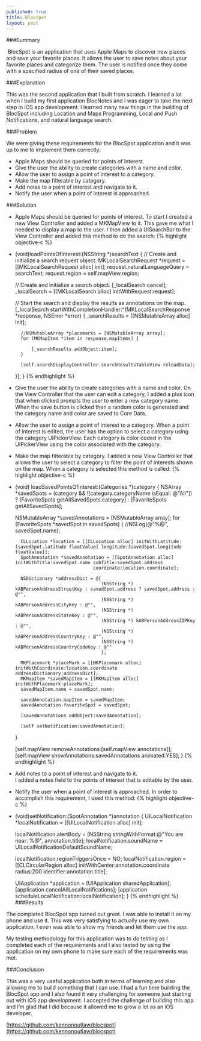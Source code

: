 ```yaml
---
published: true
title: BlocSpot
layout: post
---
```

###Summary

 BlocSpot is an application that uses Apple Maps to discover new places and save your favorite places. It allows the user to save notes about your favorite places and categorize them. The user is notified once they come with a specified radius of one of their saved places.

###Explanation

This was the second application that I built from scratch. I learned a lot when I build my first application BlocNotes and I was eager to take the next step in iOS app development. I learned many new things in the building of BlocSpot including Location and Maps Programming, Local and Push Notifications, and natural language search.

###Problem

We were giving these requirements for the BlocSpot application and it was up to me to implement them correctly:

+ Apple Maps should be queried for points of interest.
+ Give the user the ability to create categories with a name and color.
+ Allow the user to assign a point of interest to a category.
+ Make the map filterable by category.
+ Add notes to a point of interest and navigate to it.
+ Notify the user when a point of interest is approached.

###Solution

+ Apple Maps should be queried for points of interest.
To start I created a new View Controller and added a MKMapView to it. This gave me what I needed to display a map to the user. I then added a UISearchBar to the View Controller and added this method to do the search:
{% highlight objective-c %}
- (void)loadPointsOfInterest:(NSString *)searchText
{
    // Create and initialize a search request object.
    MKLocalSearchRequest *request = [[MKLocalSearchRequest alloc] init];
    request.naturalLanguageQuery = searchText;
    request.region = self.mapView.region;
    
    // Create and initialize a search object.
    [_localSearch cancel];
    _localSearch = [[MKLocalSearch alloc] initWithRequest:request];
    
    // Start the search and display the results as annotations on the map.
    [_localSearch startWithCompletionHandler:^(MKLocalSearchResponse *response, NSError *error)
    {
        _searchResults = [[NSMutableArray alloc] init];
        
        //NSMutableArray *placemarks = [NSMutableArray array];
        for (MKMapItem *item in response.mapItems) {
            
            [_searchResults addObject:item];
        }
        
        [self.searchDisplayController.searchResultsTableView reloadData];
    }];
}
{% endhighlight %}
+ Give the user the ability to create categories with a name and color.
On the View Controller that the user can edit a category, I added a plus icon that when clicked prompts the user to enter a new category name. When the save button is clicked then a random color is generated and the category name and color are saved to Core Data.

+ Allow the user to assign a point of interest to a category.
When a point of interest is edited, the user has the option to select a category using the category UIPickerView. Each category is color coded in the UIPickerView using the color associated with the category.

+ Make the map filterable by category.
I added a new View Controller that allows the user to select a category to filter the point of interests shown on the map. When a category is selected this method is called:
{% highlight objective-c %}
- (void) loadSavedPointsOfInterest:(Categories *)category {
    NSArray *savedSpots = (category && ![category.categoryName  isEqual: @"All"]) ? [FavoriteSpots getAllSavedSpots:category] : [FavoriteSpots getAllSavedSpots];
    
    NSMutableArray *savedAnnotations = [NSMutableArray array];
    for (FavoriteSpots *savedSpot in savedSpots) {
        //NSLog(@"%@", savedSpot.name);
        
        CLLocation *location = [[CLLocation alloc] initWithLatitude:[savedSpot.latitude floatValue] longitude:[savedSpot.longitude floatValue]];
        SpotAnnotation *savedAnnotation = [[SpotAnnotation alloc] initWithTitle:savedSpot.name subTitle:savedSpot.address
                                   coordinate:location.coordinate];
        
        NSDictionary *addressDict = @{
                                      (NSString *) kABPersonAddressStreetKey : savedSpot.address ? savedSpot.address : @"",
                                      (NSString *) kABPersonAddressCityKey : @"",
                                      (NSString *) kABPersonAddressStateKey : @"",
                                      (NSString *) kABPersonAddressZIPKey : @"",
                                      (NSString *) kABPersonAddressCountryKey : @"",
                                      (NSString *) kABPersonAddressCountryCodeKey : @""
                                      };
        
        MKPlacemark *placeMark = [[MKPlacemark alloc] initWithCoordinate:location.coordinate addressDictionary:addressDict];
        MKMapItem *savedMapItem = [[MKMapItem alloc] initWithPlacemark:placeMark];
        savedMapItem.name = savedSpot.name;

        savedAnnotation.mapItem = savedMapItem;
        savedAnnotation.favoriteSpot = savedSpot;
        
        [savedAnnotations addObject:savedAnnotation];
        
        [self setNotification:savedAnnotation];
    }
    
    [self.mapView removeAnnotations:[self.mapView annotations]];
    [self.mapView showAnnotations:savedAnnotations animated:YES];
}
{% endhighlight %}
+ Add notes to a point of interest and navigate to it.    
I added a notes field to the points of interest that is editable by the user.

+ Notify the user when a point of interest is approached.
In order to accomplish this requirement, I used this method:
{% highlight objective-c %}
- (void)setNotification:(SpotAnnotation *)annotation {
    UILocalNotification *localNotification = [[UILocalNotification alloc] init];
    
    localNotification.alertBody = [NSString stringWithFormat:@"You are near: %@", annotation.title];
    localNotification.soundName = UILocalNotificationDefaultSoundName;
    
    localNotification.regionTriggersOnce = NO;
    localNotification.region = [[CLCircularRegion alloc] initWithCenter:annotation.coordinate radius:200 identifier:annotation.title];
    
    UIApplication *application = [UIApplication sharedApplication];
    [application cancelAllLocalNotifications];
    [application scheduleLocalNotification:localNotification];
}
{% endhighlight %}
###Results

The completed BlocSpot app turned out great. I was able to install it on my phone and use it. This was very satisfying to actually use my own application. I even was able to show my friends and let them use the app.

My testing methodology for this application was to do testing as I completed each of the requirements and I also tested by using the application on my own phone to make sure each of the requirements was met.

###Conclusion

This was a very useful application both in terms of learning and also allowing me to build something that I can use. I had a fun time building the BlocSpot app and I also found it very challenging for someone just starting out with iOS app development. I accepted the challenge of building this app and I’m glad that I did because it allowed me to grow a lot as an iOS developer. 

[https://github.com/kennonoutlaw/blocspot](https://github.com/kennonoutlaw/blocspot)